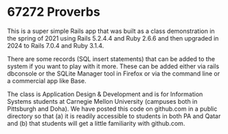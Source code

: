 # 67272 Proverbs

This is a super simple Rails app that was built as a class demonstration in the spring of 2021 using Rails 5.2.4.4 and Ruby 2.6.6 and then upgraded in 2024 to Rails 7.0.4 and Ruby 3.1.4.

There are some records (SQL insert statements) that can be added to the system if you want to play with it more. These can be added either via rails dbconsole or the SQLite Manager tool in Firefox or via the command line or a commercial app like Base.

The class is Application Design & Development and is for Information Systems students at Carnegie Mellon University (campuses both in Pittsburgh and Doha). We have posted this code on github.com in a public directory so that (a) it is readily accessible to students in both PA and Qatar and (b) that students will get a little familiarity with github.com.
